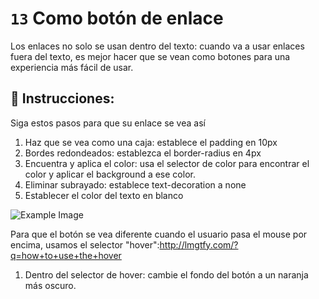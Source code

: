 # `13` Como botón de enlace

Los enlaces no solo se usan dentro del texto: cuando va a usar enlaces fuera del texto, es mejor hacer que se vean como botones para una experiencia más fácil de usar.

## 📝 Instrucciones:

Siga estos pasos para que su enlace se vea así

1. Haz que se vea como una caja: establece el padding en 10px
2. Bordes redondeados: establezca el border-radius en 4px
3. Encuentra y aplica el color: usa el selector de color para encontrar el color y aplicar el background a ese color.
4. Eliminar subrayado: establece text-decoration a none
5. Establecer el color del texto en blanco

![Example Image](https://github.com/4GeeksAcademy/css-tutorial-exercises-course/blob/master/.learn/assets/13-1.gif?raw=true)

Para que el botón se vea diferente cuando el usuario pasa el mouse por encima, usamos el selector "hover":http://lmgtfy.com/?q=how+to+use+the+hover


1. Dentro del selector de hover: cambie el fondo del botón a un naranja más oscuro.


